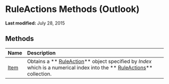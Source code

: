 
# RuleActions Methods (Outlook)

 **Last modified:** July 28, 2015


## Methods



|**Name**|**Description**|
|:-----|:-----|
| [Item](d37a3f0c-0273-e4c2-21e5-661484244671.md)|Obtains a  ** [RuleAction](6451788f-e5ed-239c-a34d-b564b52d8955.md)** object specified by _Index_ which is a numerical index into the ** [RuleActions](82ba76cd-86a4-3372-cb51-2df1d58c8b71.md)** collection.|
